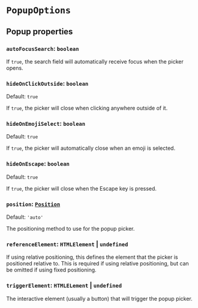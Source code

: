 # `PopupOptions`

## Popup properties

### `autoFocusSearch`: `boolean`

If `true`, the search field will automatically receive focus when the picker opens.

### `hideOnClickOutside`: `boolean`

Default: `true`

If `true`, the picker will close when clicking anywhere outside of it.

### `hideOnEmojiSelect`: `boolean`

Default: `true`

If `true`, the picker will automatically close when an emoji is selected.

### `hideOnEscape`: `boolean`

Default: `true`

If `true`, the picker will close when the Escape key is pressed.

### `position`: [`Position`](./position)

Default: `'auto'`

The positioning method to use for the popup picker.

### `referenceElement`: `HTMLElement` | `undefined`

If using relative positioning, this defines the element that the picker is positioned relative to. This is required if using relative positioning, but can be omitted if using fixed positioning.

### `triggerElement`: `HTMLELement` | `undefined`

The interactive element (usually a button) that will trigger the popup picker.
